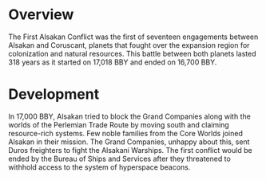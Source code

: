 # Overview
The First Alsakan Conflict was the first of seventeen engagements between Alsakan and Coruscant, planets that fought over the expansion region for colonization and natural resources.
This battle between both planets lasted 318 years as it started on 17,018 BBY and ended on 16,700 BBY.

# Development
In 17,000 BBY, Alsakan tried to block the Grand Companies along with the worlds of the Perlemian Trade Route by moving south and claiming resource-rich systems.
Few noble families from the Core Worlds joined Alsakan in their mission.
The Grand Companies, unhappy about this, sent Duros freighters to fight the Alsakani Warships.
The first conflict would be ended by the Bureau of Ships and Services after they threatened to withhold access to the system of hyperspace beacons.